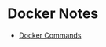 # Docker Notes

- [Docker Commands](https://github.com/cnrdmrci/DevOps/tree/main/Docker/DockerCommands "Docker Commands")

